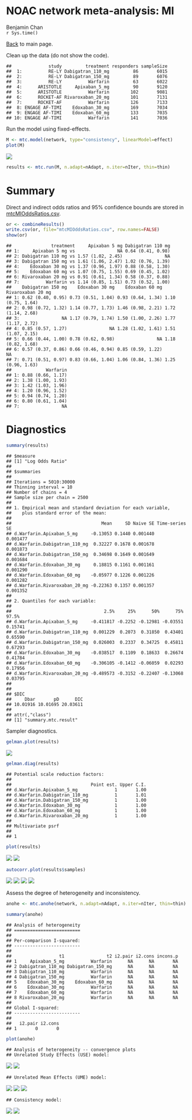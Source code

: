 # NOAC network meta-analysis: MI
Benjamin Chan  
`r Sys.time()`  

[Back](README.md) to main page.

Clean up the data (do not show the code).


```
##              study         treatment responders sampleSize
##  1:          RE-LY Dabigatran_110_mg         86       6015
##  2:          RE-LY Dabigatran_150_mg         89       6076
##  3:          RE-LY          Warfarin         63       6022
##  4:      ARISTOTLE     Apixaban_5_mg         90       9120
##  5:      ARISTOTLE          Warfarin        102       9081
##  6:      ROCKET-AF Rivaroxaban_20_mg        101       7131
##  7:      ROCKET-AF          Warfarin        126       7133
##  8: ENGAGE AF-TIMI    Edoxaban_30_mg        169       7034
##  9: ENGAGE AF-TIMI    Edoxaban_60_mg        133       7035
## 10: ENGAGE AF-TIMI          Warfarin        141       7036
```

Run the model using fixed-effects.


```r
M <- mtc.model(network, type="consistency", linearModel=effect)
plot(M)
```

![](mtcMI_files/figure-html/network-1.png) 

```r
results <- mtc.run(M, n.adapt=nAdapt, n.iter=nIter, thin=thin)
```

# Summary

Direct and indirect odds ratios and 95% confidence bounds are stored in
[mtcMIOddsRatios.csv](mtcMIOddsRatios.csv).


```r
or <- combineResults()
write.csv(or, file="mtcMIOddsRatios.csv", row.names=FALSE)
show(or)
```

```
##               treatment     Apixaban 5 mg Dabigatran 110 mg
## 1:     Apixaban 5 mg vs                NA 0.64 (0.41, 0.98)
## 2: Dabigatran 110 mg vs 1.57 (1.02, 2.45)                NA
## 3: Dabigatran 150 mg vs 1.61 (1.06, 2.47) 1.02 (0.76, 1.39)
## 4:    Edoxaban 30 mg vs 1.37 (0.96, 1.97) 0.88 (0.58, 1.30)
## 5:    Edoxaban 60 mg vs 1.07 (0.75, 1.55) 0.69 (0.45, 1.02)
## 6: Rivaroxaban 20 mg vs 0.91 (0.61, 1.34) 0.58 (0.37, 0.88)
## 7:          Warfarin vs 1.14 (0.85, 1.51) 0.73 (0.52, 1.00)
##    Dabigatran 150 mg    Edoxaban 30 mg    Edoxaban 60 mg Rivaroxaban 20 mg
## 1: 0.62 (0.40, 0.95) 0.73 (0.51, 1.04) 0.93 (0.64, 1.34) 1.10 (0.75, 1.64)
## 2: 0.98 (0.72, 1.32) 1.14 (0.77, 1.73) 1.46 (0.98, 2.21) 1.72 (1.14, 2.68)
## 3:                NA 1.17 (0.79, 1.74) 1.50 (1.00, 2.26) 1.77 (1.17, 2.72)
## 4: 0.85 (0.57, 1.27)                NA 1.28 (1.02, 1.61) 1.51 (1.07, 2.15)
## 5: 0.66 (0.44, 1.00) 0.78 (0.62, 0.98)                NA 1.18 (0.82, 1.68)
## 6: 0.57 (0.37, 0.86) 0.66 (0.46, 0.94) 0.85 (0.59, 1.22)                NA
## 7: 0.71 (0.51, 0.97) 0.83 (0.66, 1.04) 1.06 (0.84, 1.36) 1.25 (0.96, 1.63)
##             Warfarin
## 1: 0.88 (0.66, 1.17)
## 2: 1.38 (1.00, 1.93)
## 3: 1.42 (1.03, 1.96)
## 4: 1.20 (0.96, 1.52)
## 5: 0.94 (0.74, 1.20)
## 6: 0.80 (0.61, 1.04)
## 7:                NA
```

# Diagnostics



```r
summary(results)
```

```
## $measure
## [1] "Log Odds Ratio"
## 
## $summaries
## 
## Iterations = 5010:30000
## Thinning interval = 10 
## Number of chains = 4 
## Sample size per chain = 2500 
## 
## 1. Empirical mean and standard deviation for each variable,
##    plus standard error of the mean:
## 
##                                  Mean     SD Naive SE Time-series SE
## d.Warfarin.Apixaban_5_mg     -0.13053 0.1440 0.001440       0.001477
## d.Warfarin.Dabigatran_110_mg  0.32227 0.1678 0.001678       0.001873
## d.Warfarin.Dabigatran_150_mg  0.34698 0.1649 0.001649       0.001684
## d.Warfarin.Edoxaban_30_mg     0.18815 0.1161 0.001161       0.001290
## d.Warfarin.Edoxaban_60_mg    -0.05977 0.1226 0.001226       0.001282
## d.Warfarin.Rivaroxaban_20_mg -0.22363 0.1357 0.001357       0.001352
## 
## 2. Quantiles for each variable:
## 
##                                   2.5%     25%      50%      75%   97.5%
## d.Warfarin.Apixaban_5_mg     -0.411817 -0.2252 -0.12981 -0.03551 0.15741
## d.Warfarin.Dabigatran_110_mg  0.001229  0.2073  0.31850  0.43401 0.65590
## d.Warfarin.Dabigatran_150_mg  0.026003  0.2337  0.34725  0.45811 0.67293
## d.Warfarin.Edoxaban_30_mg    -0.038517  0.1109  0.18633  0.26674 0.41784
## d.Warfarin.Edoxaban_60_mg    -0.306105 -0.1412 -0.06059  0.02293 0.17956
## d.Warfarin.Rivaroxaban_20_mg -0.489573 -0.3152 -0.22407 -0.13068 0.03795
## 
## 
## $DIC
##     Dbar       pD      DIC 
## 10.01916 10.01695 20.03611 
## 
## attr(,"class")
## [1] "summary.mtc.result"
```

Sampler diagnostics.


```r
gelman.plot(results)
```

![](mtcMI_files/figure-html/gelman-1.png) 

```r
gelman.diag(results)
```

```
## Potential scale reduction factors:
## 
##                              Point est. Upper C.I.
## d.Warfarin.Apixaban_5_mg              1       1.00
## d.Warfarin.Dabigatran_110_mg          1       1.01
## d.Warfarin.Dabigatran_150_mg          1       1.00
## d.Warfarin.Edoxaban_30_mg             1       1.00
## d.Warfarin.Edoxaban_60_mg             1       1.00
## d.Warfarin.Rivaroxaban_20_mg          1       1.00
## 
## Multivariate psrf
## 
## 1
```


```r
plot(results)
```

![](mtcMI_files/figure-html/trace-1.png) ![](mtcMI_files/figure-html/trace-2.png) 


```r
autocorr.plot(results$samples)
```

![](mtcMI_files/figure-html/autocorr-1.png) ![](mtcMI_files/figure-html/autocorr-2.png) ![](mtcMI_files/figure-html/autocorr-3.png) ![](mtcMI_files/figure-html/autocorr-4.png) 

Assess the degree of heterogeneity and inconsistency.


```r
anohe <- mtc.anohe(network, n.adapt=nAdapt, n.iter=nIter, thin=thin)
```


```r
summary(anohe)
```

```
## Analysis of heterogeneity
## =========================
## 
## Per-comparison I-squared:
## -------------------------
## 
##                  t1                t2 i2.pair i2.cons incons.p
## 1     Apixaban_5_mg          Warfarin      NA      NA       NA
## 2 Dabigatran_110_mg Dabigatran_150_mg      NA      NA       NA
## 3 Dabigatran_110_mg          Warfarin      NA      NA       NA
## 4 Dabigatran_150_mg          Warfarin      NA      NA       NA
## 5    Edoxaban_30_mg    Edoxaban_60_mg      NA      NA       NA
## 6    Edoxaban_30_mg          Warfarin      NA      NA       NA
## 7    Edoxaban_60_mg          Warfarin      NA      NA       NA
## 8 Rivaroxaban_20_mg          Warfarin      NA      NA       NA
## 
## Global I-squared:
## -------------------------
## 
##   i2.pair i2.cons
## 1       0       0
```

```r
plot(anohe)
```

```
## Analysis of heterogeneity -- convergence plots
## Unrelated Study Effects (USE) model:
```

![](mtcMI_files/figure-html/anohe-1.png) ![](mtcMI_files/figure-html/anohe-2.png) 

```
## Unrelated Mean Effects (UME) model:
```

![](mtcMI_files/figure-html/anohe-3.png) ![](mtcMI_files/figure-html/anohe-4.png) ![](mtcMI_files/figure-html/anohe-5.png) 

```
## Consistency model:
```

![](mtcMI_files/figure-html/anohe-6.png) ![](mtcMI_files/figure-html/anohe-7.png) 
